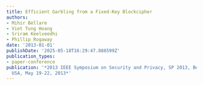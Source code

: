 ```yaml
---
title: Efficient Garbling from a Fixed-Key Blockcipher
authors:
- Mihir Bellare
- Viet Tung Hoang
- Sriram Keelveedhi
- Phillip Rogaway
date: '2013-01-01'
publishDate: '2025-05-18T16:29:47.888599Z'
publication_types:
- paper-conference
publication: '*2013 IEEE Symposium on Security and Privacy, SP 2013, Berkeley, CA,
  USA, May 19-22, 2013*'
---
```

